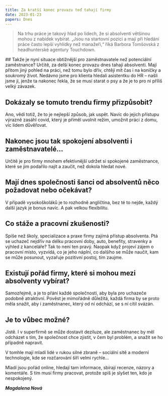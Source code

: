 ```yaml
---
title: Za kratší konec provazu teď tahají firmy
date: 2023-01-23
papers: Dnes
---
```

> Na trhu práce je takový hlad po lidech, že si absolventi většinou mohou z nabídek vybírat. „Jsou na startovní pozici a mají při hledání práce často lepší vyhlídky než manažeři,“ říká Barbora Tomšovská z headhunterské agentury Touchdown.

\##&nbsp;Takže je nyní situace obtížnější pro zaměstnavatele než potenciální zaměstnance?
Určitě, za delší konec provazu dnes tahají absolventi. Mají přitom jiný pohled na práci, než tomu bylo dřív, chtějí mít čas i na koníčky a soukromý život. Nedávno jsme pro klienta hledali asistentku do HR – našli jsme ji, jenže ta nakonec řekla, že se musí starat o psy a že je to pro ni příliš velký závazek.

## Dokázaly se tomuto trendu firmy přizpůsobit?

Ano, vědí totiž, že to je nejlepší způsob, jak uspět. Navíc do jejich přístupu výrazně zasáhl covid, který je přiměl uvolnit režim, umožnit práci z domu, víc lidem důvěřovat.

## Nakonec jsou tak spokojení absolventi i zaměstnavatelé…

Určitě je pro firmy mnohem efektivnější udržet si spokojené zaměstnance, které se jim podařilo najít a zaučit, než dokola hledat nové.

## Mají dnes společnosti šanci od absolventů něco požadovat nebo očekávat?

V případě vysokoškoláků je to rozhodně angličtina, bez té to nejde, každý další jazyk je bonus navíc. A pak velkou flexibilitu.

## Co stáže a pracovní zkušenosti?

Spíše než školy, specializace a praxe firmy zajímá přístup absolventa. Ptá se uchazeč nejdřív na délku pracovní doby, auto, benefity, stravenky a výhled z kanceláře? Tak to není ten pravý. Naopak když projeví zájem o pracovní místo, vyzvídá, co je jeho náplní, co dalšího se může naučit, kam se může posunout, vyzařuje pozitivní postoj, tím zaujme.

## Existují pořád firmy, které si mohou mezi absolventy vybírat?

Samozřejmě, a je to přání každé společnosti, aby byla pro uchazeče podobně atraktivní. Pověst je mimořádně důležitá, každá firma by se proto měla snažit, aby i zaměstnanec, který od ní odchází, se s ní cítil svázán.

## Je to vůbec možné?

Jistě. I v superfirmě se může dostavit deziluze, ale zaměstnanec by měl odcházet s tím, že společnost chce zjistit, v čem byl problém, a snažit se ho případně napravit.

V tomhle mají mladí lidé v rukou silné zbraně – sociální sítě a moderní technologie, kde se rozčarování šíří velmi rychle…

Mladí jsou pořád online, hledají tam informace, sbírají recenze, názory a komentáře. S tím musí firmy pracovat, protože spíš je slyšet ten, kdo je nespokojený.

***Magdalena Nová***
